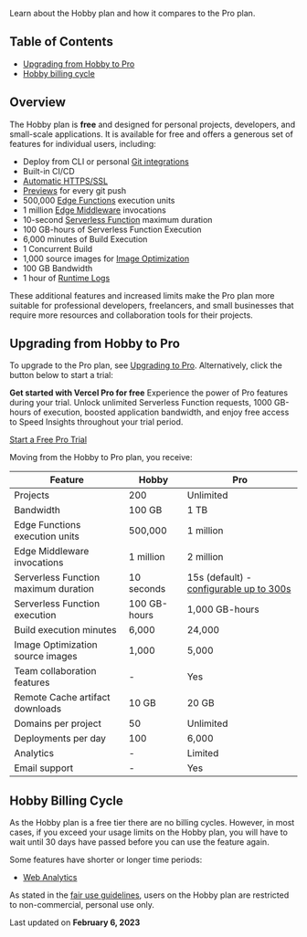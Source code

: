Learn about the Hobby plan and how it compares to the Pro plan.

## Table of Contents
- [Upgrading from Hobby to Pro](#upgrading-from-hobby-to-pro)
- [Hobby billing cycle](#hobby-billing-cycle)

## Overview
The Hobby plan is **free** and designed for personal projects, developers, and small-scale applications. It is available for free and offers a generous set of features for individual users, including:

- Deploy from CLI or personal [Git integrations](/docs/deployments/git)
- Built-in CI/CD
- [Automatic HTTPS/SSL](/docs/security/encryption)
- [Previews](/docs/deployments/preview-deployments) for every git push
- 500,000 [Edge Functions](/docs/functions/edge-functions) execution units
- 1 million [Edge Middleware](/docs/functions/edge-middleware) invocations
- 10-second [Serverless Function](/docs/functions/serverless-functions) maximum duration
- 100 GB-hours of Serverless Function Execution
- 6,000 minutes of Build Execution
- 1 Concurrent Build
- 1,000 source images for [Image Optimization](/docs/image-optimization)
- 100 GB Bandwidth
- 1 hour of [Runtime Logs](/docs/observability/runtime-logs)

These additional features and increased limits make the Pro plan more suitable for professional developers, freelancers, and small businesses that require more resources and collaboration tools for their projects.

## Upgrading from Hobby to Pro
To upgrade to the Pro plan, see [Upgrading to Pro](/docs/accounts/plans/pro#upgrading-to-pro). Alternatively, click the button below to start a trial:

**Get started with Vercel Pro for free**
Experience the power of Pro features during your trial. Unlock unlimited Serverless Function requests, 1000 GB-hours of execution, boosted application bandwidth, and enjoy free access to Speed Insights throughout your trial period.

[Start a Free Pro Trial](/dashboard?createTeam=docs-trial-button)

Moving from the Hobby to Pro plan, you receive:

| Feature                                 | Hobby    | Pro       |
| --------------------------------------- | -------- | --------- |
| Projects                                | 200      | Unlimited |
| Bandwidth                               | 100 GB   | 1 TB      |
| Edge Functions execution units          | 500,000  | 1 million |
| Edge Middleware invocations             | 1 million | 2 million |
| Serverless Function maximum duration    | 10 seconds | 15s (default) - [configurable up to 300s](/docs/functions/configuring-functions/duration) |
| Serverless Function execution            | 100 GB-hours | 1,000 GB-hours |
| Build execution minutes                  | 6,000      | 24,000 |
| Image Optimization source images         | 1,000      | 5,000 |
| Team collaboration features             | -          | Yes     |
| Remote Cache artifact downloads          | 10 GB      | 20 GB   |
| Domains per project                      | 50         | Unlimited |
| Deployments per day                      | 100        | 6,000   |
| Analytics                                | -          | Limited |
| Email support                            | -          | Yes     |

## Hobby Billing Cycle
As the Hobby plan is a free tier there are no billing cycles. However, in most cases, if you exceed your usage limits on the Hobby plan, you will have to wait until 30 days have passed before you can use the feature again.

Some features have shorter or longer time periods:

- [Web Analytics](/docs/analytics/limits-and-pricing#hobby)

As stated in the [fair use guidelines](/docs/limits/fair-use-guidelines#commercial-usage), users on the Hobby plan are restricted to non-commercial, personal use only.

Last updated on **February 6, 2023**
